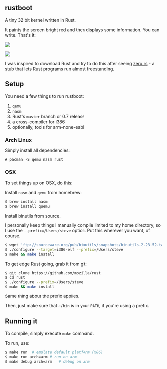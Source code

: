 rustboot
--------
A tiny 32 bit kernel written in Rust.

It paints the screen bright red and then displays some information. You can write. That's it:

![](http://i.imgur.com/XW8PUlM.png)

![](http://i.imgur.com/3cHXx2D.png)

I was inspired to download Rust and try to do this after seeing [zero.rs](https://github.com/pcwalton/zero.rs) - a stub that lets Rust programs run almost freestanding.

## Setup

You need a few things to run rustboot:

1. `qemu`
2. `nasm`
3. Rust's `master` branch or 0.7 release
4. a cross-compiler for i386
5. optionally, tools for arm-none-eabi

### Arch Linux

Simply install all dependencies:
```
# pacman -S qemu nasm rust
```

### OSX

To set things up on OSX, do this:

Install `nasm` and `qemu` from homebrew:

```bash
$ brew install nasm
$ brew install quemu
```

Install binutils from source.

I personally keep things I manually compile limited to my home directory, so
I use the `--prefix=/Users/steve` option. Put this wherever you want, of
course.

```bash
$ wget 'ftp://sourceware.org/pub/binutils/snapshots/binutils-2.23.52.tar.bz2'
$ ./configure --target=i386-elf --prefix=/Users/steve
$ make && make install
```

To get edge Rust going, grab it from git:

```bash
$ git clone https://github.com/mozilla/rust
$ cd rust
$ ./configure --prefix=/Users/steve
$ make && make install
```

Same thing about the prefix applies.

Then, just make sure that `~/bin` is in your `PATH`, if you're using a prefix.

## Running it

To compile, simply execute `make` command.

To run, use:
```bash
$ make run	# emulate default platform (x86)
$ make run arch=arm	# run on arm
$ make debug arch=arm	# debug on arm
```

